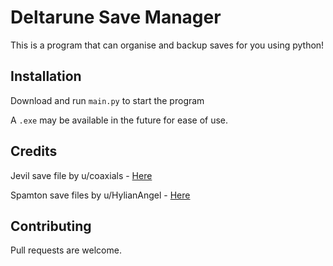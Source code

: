 # Deltarune Save Manager

This is a program that can organise and backup saves for you using python!

## Installation

Download and run `main.py` to start the program

A `.exe` may be available in the future for ease of use.


## Credits

Jevil save file by u/coaxials - [Here](https://www.reddit.com/r/Deltarune/comments/9thldb/can_someone_provide_a_saved_game_before_the_jevil/) 

Spamton save files by u/HylianAngel - [Here](https://www.reddit.com/r/Deltarune/comments/ps0jfz/does_anybody_have_an_spamton_neo_save_file_to/)

## Contributing
Pull requests are welcome.
